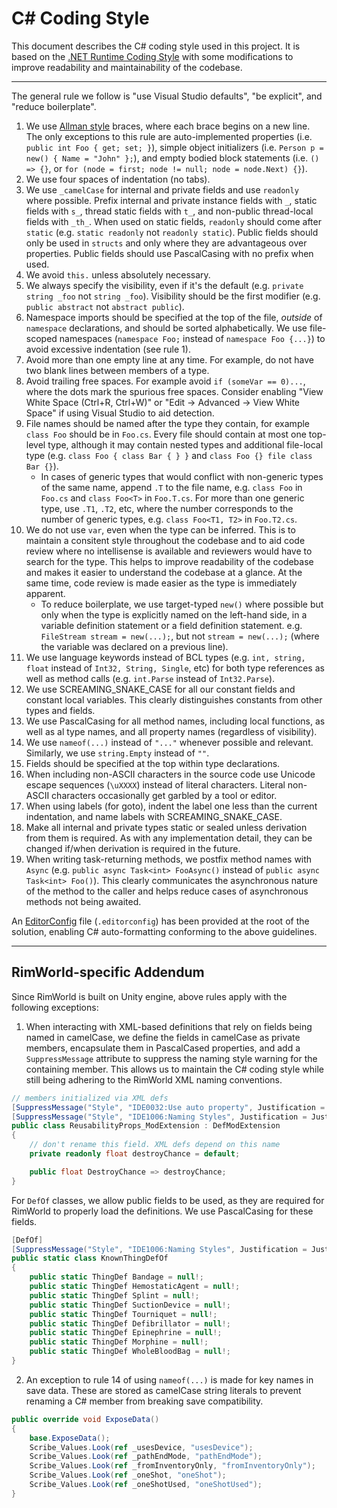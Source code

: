 # C# Coding Style

This document describes the C# coding style used in this project. It is based on the [.NET Runtime Coding Style](https://github.com/dotnet/runtime/blob/main/docs/coding-guidelines/coding-style.md) with some modifications to improve readability and maintainability of the codebase.

---

The general rule we follow is "use Visual Studio defaults", "be explicit", and "reduce boilerplate".

1. We use [Allman style](http://en.wikipedia.org/wiki/Indent_style#Allman_style) braces, where each brace begins on a new line. The only exceptions to this rule are auto-implemented properties (i.e. `public int Foo { get; set; }`), simple object initializers (i.e. `Person p = new() { Name = "John" };`), and empty bodied block statements (i.e. `() => {}`, or `for (node = first; node != null; node = node.Next) {}`).
2. We use four spaces of indentation (no tabs).
3. We use `_camelCase` for internal and private fields and use `readonly` where possible. Prefix internal and private instance fields with `_`, static fields with `s_`, thread static fields with `t_`, and non-public thread-local fields with `_th_`. When used on static fields, `readonly` should come after `static` (e.g. `static readonly` not `readonly static`). Public fields should only be used in `structs` and only where they are advantageous over properties. Public fields should use PascalCasing with no prefix when used.
4. We avoid `this.` unless absolutely necessary.
5. We always specify the visibility, even if it's the default (e.g.
   `private string _foo` not `string _foo`). Visibility should be the first modifier (e.g.
   `public abstract` not `abstract public`).
6. Namespace imports should be specified at the top of the file, *outside* of
   `namespace` declarations, and should be sorted alphabetically. We use file-scoped namespaces (`namespace Foo;` instead of `namespace Foo {...}`) to avoid excessive indentation (see rule 1).
7. Avoid more than one empty line at any time. For example, do not have two
   blank lines between members of a type.
8. Avoid trailing free spaces.
   For example avoid `if (someVar == 0)...`, where the dots mark the spurious free spaces.
   Consider enabling "View White Space (Ctrl+R, Ctrl+W)" or "Edit -> Advanced -> View White Space" if using Visual Studio to aid detection.
9. File names should be named after the type they contain, for example `class Foo` should be in `Foo.cs`. Every file should contain at most one top-level type, although it may contain nested types and additional file-local type (e.g. `class Foo { class Bar { } }` and `class Foo {} file class Bar {}`).
    - In cases of generic types that would conflict with non-generic types of the same name, append `.T` to the file name, e.g. `class Foo` in `Foo.cs` and `class Foo<T>` in `Foo.T.cs`. For more than one generic type, use `.T1`, `.T2`, etc, where the number corresponds to the number of generic types, e.g. `class Foo<T1, T2>` in `Foo.T2.cs`.
10. We do not use `var`, even when the type can be inferred. This is to maintain a consitent style throughout the codebase and to aid code review where no intellisense is available and reviewers would have to search for the type. This helps to improve readability of the codebase and makes it easier to understand the codebase at a glance. At the same time, code review is made easier as the type is immediately apparent.
    - To reduce boilerplate, we use target-typed `new()` where possible but only when the type is explicitly named on the left-hand side, in a variable definition statement or a field definition statement. e.g. `FileStream stream = new(...);`, but not `stream = new(...);` (where the variable was declared on a previous line).
11. We use language keywords instead of BCL types (e.g. `int, string, float` instead of `Int32, String, Single`, etc) for both type references as well as method calls (e.g. `int.Parse` instead of `Int32.Parse`).
12. We use SCREAMING_SNAKE_CASE for all our constant fields and constant local variables. This clearly distinguishes constants from other types and fields.
13. We use PascalCasing for all method names, including local functions, as well as al type names, and all property names (regardless of visibility).
14. We use `nameof(...)` instead of `"..."` whenever possible and relevant. Similarly, we use `string.Empty` instead of `""`.
15. Fields should be specified at the top within type declarations.
16. When including non-ASCII characters in the source code use Unicode escape sequences (`\uXXXX`) instead of literal characters. Literal non-ASCII characters occasionally get garbled by a tool or editor.
17. When using labels (for goto), indent the label one less than the current indentation, and name labels with SCREAMING_SNAKE_CASE.
18. Make all internal and private types static or sealed unless derivation from them is required. As with any implementation detail, they can be changed if/when derivation is required in the future.
19. When writing task-returning methods, we postfix method names with `Async` (e.g. `public async Task<int> FooAsync()` instead of `public async Task<int> Foo()`). This clearly communicates the asynchronous nature of the method to the caller and helps reduce cases of asynchronous methods not being awaited.

An [EditorConfig](https://editorconfig.org "EditorConfig homepage") file (`.editorconfig`) has been provided at the root of the solution, enabling C# auto-formatting conforming to the above guidelines.

---

## RimWorld-specific Addendum

Since RimWorld is built on Unity engine, above rules apply with the following exceptions:

1. When interacting with XML-based definitions that rely on fields being named in camelCase, we define the fields in camelCase as private members, encapsulate them in PascalCased properties, and add a `SuppressMessage` attribute to suppress the naming style warning for the containing member. This allows us to maintain the C# coding style while still being adhering to the RimWorld XML naming conventions.

```csharp
// members initialized via XML defs
[SuppressMessage("Style", "IDE0032:Use auto property", Justification = Justifications.XML_DEF_REQUIRES_FIELD)]
[SuppressMessage("Style", "IDE1006:Naming Styles", Justification = Justifications.XML_NAMING_CONVENTION)]
public class ReusabilityProps_ModExtension : DefModExtension
{
    // don't rename this field. XML defs depend on this name
    private readonly float destroyChance = default;

    public float DestroyChance => destroyChance;
}
```

For `DefOf` classes, we allow public fields to be used, as they are required for RimWorld to properly load the definitions. We use PascalCasing for these fields.

```csharp
[DefOf]
[SuppressMessage("Style", "IDE1006:Naming Styles", Justification = Justifications.XML_DEF_OF_REQUIRES_FIELD)]
public static class KnownThingDefOf
{
    public static ThingDef Bandage = null!;
    public static ThingDef HemostaticAgent = null!;
    public static ThingDef Splint = null!;
    public static ThingDef SuctionDevice = null!;
    public static ThingDef Tourniquet = null!;
    public static ThingDef Defibrillator = null!;
    public static ThingDef Epinephrine = null!;
    public static ThingDef Morphine = null!;
    public static ThingDef WholeBloodBag = null!;
}
```

2. An exception to rule 14 of using `nameof(...)` is made for key names in save data. These are stored as camelCase string literals to prevent renaming a C# member from breaking save compatibility.

```csharp
public override void ExposeData()
{
    base.ExposeData();
    Scribe_Values.Look(ref _usesDevice, "usesDevice");
    Scribe_Values.Look(ref _pathEndMode, "pathEndMode");
    Scribe_Values.Look(ref _fromInventoryOnly, "fromInventoryOnly");
    Scribe_Values.Look(ref _oneShot, "oneShot");
    Scribe_Values.Look(ref _oneShotUsed, "oneShotUsed");
}
```